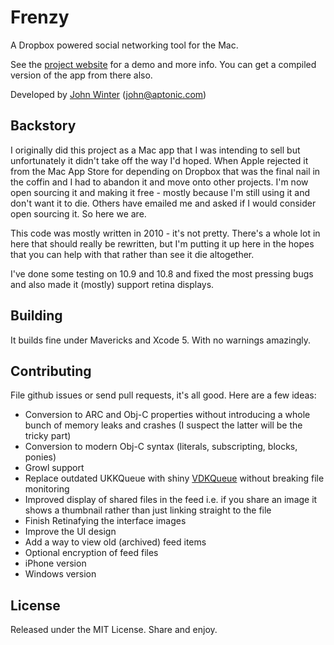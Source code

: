 # Frenzy

A Dropbox powered social networking tool for the Mac.

See the [project website](http://aptonic.github.io/frenzy) for a demo and more info.
You can get a compiled version of the app from there also.

Developed by [John Winter](http://twitter.com/johnwinter) (john@aptonic.com)

## Backstory


I originally did this project as a Mac app that I was intending to sell but unfortunately it didn't take off the way I'd hoped. When Apple rejected it from the Mac App Store for depending on  Dropbox that was the final nail in the coffin and I had to abandon it and move onto other projects. I'm now open sourcing it and making it free - mostly because I'm still using it and don't want it to die. Others have emailed me and asked if I would consider open sourcing it. So here we are. 

This code was mostly written in 2010 - it's not pretty.
There's a whole lot in here that should really be rewritten, but I'm putting it up here in the hopes that you can help with that rather than see it die altogether.

I've done some testing on 10.9 and 10.8 and fixed the most pressing bugs and also made it (mostly) support retina displays.

## Building

It builds fine under Mavericks and Xcode 5. With no warnings amazingly.	

## Contributing

File github issues or send pull requests, it's all good. Here are a few ideas:

* Conversion to ARC and Obj-C properties without introducing a whole bunch of memory leaks and crashes (I suspect the latter will be the tricky part)
* Conversion to modern Obj-C syntax (literals, subscripting, blocks, ponies)
* Growl support
* Replace outdated UKKQueue with shiny [VDKQueue](https://github.com/bdkjones/vdkqueue) without breaking file monitoring
* Improved display of shared files in the feed i.e. if you share an image it shows a thumbnail rather than just linking straight to the file
* Finish Retinafying the interface images
* Improve the UI design
* Add a way to view old (archived) feed items
* Optional encryption of feed files
* iPhone version
* Windows version

## License

Released under the MIT License. Share and enjoy.